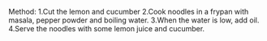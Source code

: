 Method:
1.Cut the lemon and cucumber
2.Cook noodles in a frypan with masala, pepper powder and boiling water.
3.When the water is low, add oil.
4.Serve the noodles with some lemon juice and cucumber.
